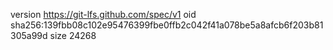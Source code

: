 version https://git-lfs.github.com/spec/v1
oid sha256:139fbb08c102e95476399fbe0ffb2c042f41a078be5a8afcb6f203b81305a99d
size 24268
